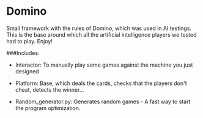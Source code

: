 # Domino
Small framework with the rules of Domino, which was used in AI testings. This is the base around which all the artificial intelligence players we tested had to play. Enjoy!

###Includes:

- Interactor: To manually play some games against the machine you just designed

- Platform: Base, which deals the cards, checks that the players don't cheat, detects the winner...

- Random_generator.py: Generates random games - A fast way to start the program optimization.